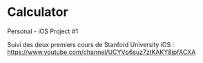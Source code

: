 # Calculator
Personal - iOS Project #1

Suivi des deux premiers cours de Stanford University iOS : https://www.youtube.com/channel/UCYVp6suz7ztKAKY8jpfACXA
